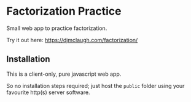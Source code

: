 # Factorization Practice
Small web app to practice factorization.

Try it out here: https://djmclaugh.com/factorization/

## Installation
This is a client-only, pure javascript web app.

So no installation steps required; just host the `public` folder using your favourite http(s) server software.
